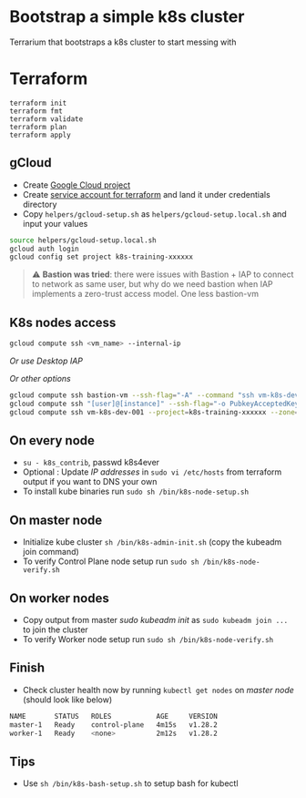 # Bootstrap a simple k8s cluster
Terrarium that bootstraps a k8s cluster to start messing with

# Terraform
```console
terraform init
terraform fmt
terraform validate
terraform plan
terraform apply
```

## gCloud
- Create [Google Cloud project](https://developers.google.com/workspace/guides/create-project) 
- Create [service account for terraform](https://cloud.google.com/iam/docs/keys-create-delete) and land it under credentials directory
- Copy `helpers/gcloud-setup.sh` as `helpers/gcloud-setup.local.sh` and input your values
```bash
source helpers/gcloud-setup.local.sh
gcloud auth login
gcloud config set project k8s-training-xxxxxx
```

> :warning: **Bastion was tried**: there were issues with Bastion + IAP to connect to network as same user, but why do we need bastion when IAP implements a zero-trust access model. One less bastion-vm

## K8s nodes access
```bash
gcloud compute ssh <vm_name> --internal-ip
```
*Or use Desktop IAP* 

*Or other options*
```bash
gcloud compute ssh bastion-vm --ssh-flag="-A" --command "ssh vm-k8s-dev-001" -- -t
gcloud compute ssh "[user]@[instance]" --ssh-flag="-o PubkeyAcceptedKeyTypes=+ssh-rsa"
gcloud compute ssh vm-k8s-dev-001 --project=k8s-training-xxxxxx --zone=us-central1-c --troubleshoot --tunnel-through-iap
```

## On every node
- `su - k8s_contrib`, passwd k8s4ever
- Optional : Update _IP addresses_ in `sudo vi /etc/hosts` from terraform output if you want to DNS your own
- To install kube binaries run `sudo sh /bin/k8s-node-setup.sh`

## On master node
- Initialize kube cluster `sh /bin/k8s-admin-init.sh` (copy the kubeadm join command)
- To verify Control Plane node setup run `sudo sh /bin/k8s-node-verify.sh`

## On worker nodes
- Copy output from master *sudo kubeadm init* as  `sudo kubeadm join ...` to join the cluster
- To verify Worker node setup run `sudo sh /bin/k8s-node-verify.sh`

## Finish
- Check cluster health now by running `kubectl get nodes` on *master node* (should look like below)
```bash
NAME       STATUS   ROLES           AGE     VERSION
master-1   Ready    control-plane   4m15s   v1.28.2
worker-1   Ready    <none>          2m12s   v1.28.2
```

## Tips
- Use `sh /bin/k8s-bash-setup.sh` to setup bash for kubectl